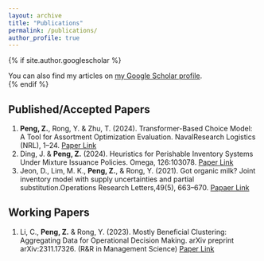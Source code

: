 ```yaml
---
layout: archive
title: "Publications"
permalink: /publications/
author_profile: true
---
```


{% if site.author.googlescholar %}
  <div class="wordwrap">You can also find my articles on <a href="{{site.author.googlescholar}}">my Google Scholar profile</a>.</div>
{% endif %}

Published/Accepted Papers
------
1. **Peng, Z.**, Rong, Y. & Zhu, T. (2024). Transformer-Based Choice Model: A Tool for Assortment Optimization Evaluation. NavalResearch Logistics (NRL), 1–24. [Paper Link](https://onlinelibrary.wiley.com/doi/full/10.1002/nav.22183)
2. Ding, J. & **Peng, Z.** (2024). Heuristics for Perishable Inventory Systems Under Mixture Issuance Policies. Omega, 126:103078. [Paper Link](https://www.sciencedirect.com/science/article/pii/S0305048324000458)
3. Jeon, D., Lim, M. K., **Peng, Z.**, & Rong, Y. (2021). Got organic milk? Joint inventory model with supply uncertainties and partial substitution.Operations Research Letters,49(5), 663–670. [Papaer Link](https://www.sciencedirect.com/science/article/pii/S0167637721001139)

Working Papers
------
1. Li, C., **Peng, Z.** & Rong, Y. (2023). Mostly Beneficial Clustering: Aggregating Data for Operational Decision Making. arXiv preprint arXiv:2311.17326. (R&R in Management Science) [Paper Link](https://arxiv.org/abs/2311.17326)
